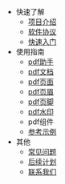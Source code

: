 <!-- _sidebar.md -->

* 快速了解
  * [项目介绍](/README.md)
  * [软件协议](/md/软件协议.md) 
  * [快速入门](/md/快速入门.md)
* 使用指南
  * [pdf助手](/md/助手说明.md)
  * [pdf文档](/md/文档说明.md)
  * [pdf页面](/md/页面说明.md)
  * [pdf页眉](/md/页眉说明.md)
  * [pdf页脚](/md/页脚说明.md)
  * [pdf水印](/md/水印说明.md)
  * pdf组件
  * [参考示例](/md/参考示例.md)
* 其他
  * [常见问题](/md/常见问题.md)
  * [后续计划](/md/后续计划.md)
  * [联系我们](/md/联系我们.md)
